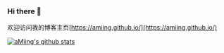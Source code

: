 ### Hi there 👋
欢迎访问我的博客主页[https://amiing.github.io/](https://amiing.github.io/)

[![aMiing's github stats](https://github-readme-stats.vercel.app/api?username=aMiing)](https://github.com/aMiing)
<!--
**aMiing/aMiing** is a ✨ _special_ ✨ repository because its `README.md` (this file) appears on your GitHub profile.

Here are some ideas to get you started:

- 🔭 I’m currently working on ...
- 🌱 I’m currently learning ...
- 👯 I’m looking to collaborate on ...
- 🤔 I’m looking for help with ...
- 💬 Ask me about ...
- 📫 How to reach me: ...
- 😄 Pronouns: ...
- ⚡ Fun fact: ...
-->
